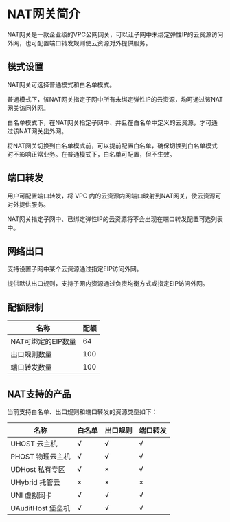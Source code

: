 

# NAT网关简介

NAT网关是一款企业级的VPC公网网关，可以让子网中未绑定弹性IP的云资源访问外网，也可配置端口转发规则使云资源对外提供服务。

## 模式设置

NAT网关可选择普通模式和白名单模式。

普通模式下，该NAT网关指定子网中所有未绑定弹性IP的云资源，均可通过该NAT网关访问外网。

白名单模式下，在NAT网关指定子网中、并且在白名单中定义的云资源，才可通过该NAT网关出外网。

将NAT网关切换到白名单模式前，可以提前配置白名单，确保切换到白名单模式时不影响正常业务。在普通模式下，白名单可配置，但不生效。

## 端口转发

用户可配置端口转发，将 VPC 内的云资源内网端口映射到NAT网关，使云资源可对外提供服务。

NAT网关指定子网中、已绑定弹性IP的云资源将不会出现在端口转发配置可选列表中。

## 网络出口

支持设置子网中某个云资源通过指定EIP访问外网。

提供默认出口规则，支持子网内资源通过负责均衡方式或指定EIP访问外网。


## 配额限制

|名称|配额|
|---|---|
|NAT可绑定的EIP数量|64|
|出口规则数量|100|
|端口转发数量|100|


## NAT支持的产品
当前支持白名单、出口规则和端口转发的资源类型如下：

| 名称                | 白名单 | 出口规则 | 端口转发 |
|---------------------|-------|---------|---------|
| UHOST 云主机         | √     | √       | √       |
| PHOST 物理云主机     | √      | √      | √       |
| UDHost 私有专区       | √      |×       |√        |
| UHybrid 托管云        | ×      |  ×     | ×       |
| UNI 虚拟网卡          | √      | √      | √       |
| UAuditHost 堡垒机      | √   | √    | √    |

